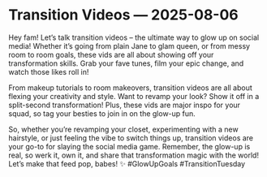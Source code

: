 # Transition Videos — 2025-08-06

Hey fam! Let’s talk transition videos – the ultimate way to glow up on social media! Whether it’s going from plain Jane to glam queen, or from messy room to room goals, these vids are all about showing off your transformation skills. Grab your fave tunes, film your epic change, and watch those likes roll in!

From makeup tutorials to room makeovers, transition videos are all about flexing your creativity and style. Want to revamp your look? Show it off in a split-second transformation! Plus, these vids are major inspo for your squad, so tag your besties to join in on the glow-up fun.

So, whether you’re revamping your closet, experimenting with a new hairstyle, or just feeling the vibe to switch things up, transition videos are your go-to for slaying the social media game. Remember, the glow-up is real, so werk it, own it, and share that transformation magic with the world! Let’s make that feed pop, babes! ✨ #GlowUpGoals #TransitionTuesday